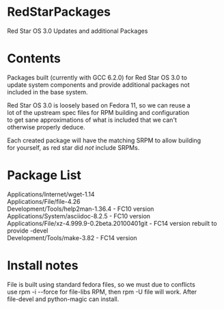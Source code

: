 # RedStarPackages
 Red Star OS 3.0 Updates and additional Packages

# Contents
Packages built (currently with GCC 6.2.0) for Red Star OS 3.0 to  
update system components and provide additional packages not   
included in the base system.  

Red Star OS 3.0 is loosely based on Fedora 11, so we can reuse a   
lot of the upstream spec files for RPM building and configuration  
to get sane approximations of what is included that we can't   
otherwise properly deduce.  

Each created package will have the matching SRPM to allow building  
for yourself, as red star did *not* include SRPMs.   

# Package List  
Applications/Internet/wget-1.14   
Applications/File/file-4.26   
Development/Tools/help2man-1.36.4 - FC10 version  
Applications/System/asciidoc-8.2.5 - FC10 version  
Applications/File/xz-4.999.9-0.2beta.20100401git - FC14 version rebuilt to provide -devel  
Development/Tools/make-3.82 - FC14 version  

# Install notes
File is built using standard fedora files, so we must due to conflicts  
use rpm -i --force for file-libs RPM, then rpm -U file will work. After  
file-devel and python-magic can install.   